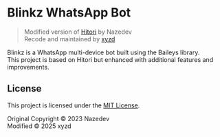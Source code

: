 # Blinkz WhatsApp Bot

> Modified version of [Hitori](https://github.com/nazedev/hitori) by Nazedev  
> Recode and maintained by [xyzd](https://github.com/xyzd)

Blinkz is a WhatsApp multi-device bot built using the Baileys library.  
This project is based on Hitori but enhanced with additional features and improvements.

## License

This project is licensed under the [MIT License](./LICENSE).

Original Copyright © 2023 Nazedev  
Modified © 2025 xyzd
